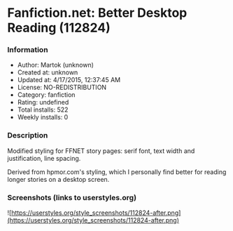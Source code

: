 # Fanfiction.net: Better Desktop Reading (112824)

### Information
- Author: Martok (unknown)
- Created at: unknown
- Updated at: 4/17/2015, 12:37:45 AM
- License: NO-REDISTRIBUTION
- Category: fanfiction
- Rating: undefined
- Total installs: 522
- Weekly installs: 0


### Description
Modified styling for FFNET story pages: serif font, text width and justification, line spacing.

Derived from hpmor.com's styling, which I personally find better for reading longer stories on a desktop screen.


### Screenshots (links to userstyles.org)
![https://userstyles.org/style_screenshots/112824-after.png](https://userstyles.org/style_screenshots/112824-after.png)


